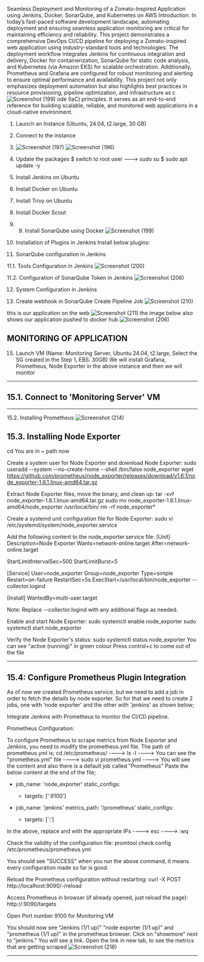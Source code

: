 Seamless Deployment and Monitoring of a Zomato-Inspired Application using Jenkins, Docker, SonarQube, and Kubernetes on AWS
Introduction: 
In today’s fast-paced software development landscape, automating deployment and ensuring seamless application monitoring are critical for maintaining efficiency and reliability. This project demonstrates a comprehensive DevOps CI/CD pipeline for deploying a Zomato-inspired web application using industry-standard tools and technologies.
The deployment workflow integrates Jenkins for continuous integration and delivery, Docker for containerization, SonarQube for static code analysis, and Kubernetes (via Amazon EKS) for scalable orchestration. Additionally, Prometheus and Grafana are configured for robust monitoring and alerting to ensure optimal performance and availability.
This project not only emphasizes deployment automation but also highlights best practices in resource provisioning, pipeline optimization, and infrastructure as c![Screenshot (199)](https://github.com/user-attachments/assets/48ad20ca-5cfe-4c23-b250-f81fd374182a)
ode (IaC) principles. It serves as an end-to-end reference for building scalable, reliable, and monitored web applications in a cloud-native environment.
1. Launch an Instance (Ubuntu, 24.04, t2.large, 30 GB)

2. Connect to the instance
3. ![Screenshot (197)](https://github.com/user-attachments/assets/9fba7723-6490-4cc7-92d7-0ca426e6891d)
![Screenshot (196)](https://github.com/user-attachments/assets/a2a83f3c-b960-40b4-975c-22d03d908740)

3. Update the packages
$ switch to root user ---> sudo su
$ sudo apt update -y
5. Install Jenkins on Ubuntu

6. Install Docker on Ubuntu
 7. Install Trivy on Ubuntu
 8. Install Docker Scout
 9. 9. Install SonarQube using Docker
![Screenshot (199)](https://github.com/user-attachments/assets/0957916f-bf97-4390-acec-1ef26488f3ca)
10. Installation of Plugins in Jenkins
Install below plugins:


11. SonarQube configuration in Jenkins


11.1. Tools Configuration in Jenkins
![Screenshot (200)](https://github.com/user-attachments/assets/5cc03414-9bd5-416c-be78-681dd0667faa)


11.2. Configuration of SonarQube Token in Jenkins
![Screenshot (206)](https://github.com/user-attachments/assets/9eaf6447-5d8f-49a5-b21a-ec01f2b7672b)

12. System Configuration in Jenkins

13. Create webhook in SonarQube
Create Pipeline Job
![Screenshot (210)](https://github.com/user-attachments/assets/238e316a-8e1d-4685-9e12-9c143e8342f4)

this is our application on the web
![Screenshot (211)](https://github.com/user-attachments/assets/9cbc8bc2-2efe-4321-a0ec-66057d905dfc)
the image below also shows our application pushed to docker hub
![Screenshot (206)](https://github.com/user-attachments/assets/2aa8cf39-b048-41a2-93fa-3df161d0d6f6)

MONITORING OF APPLICATION
------------------------------------------------------------
15. Launch VM (Name: Monitoring Server, Ubuntu 24.04, t2.large, Select the SG created in the Step 1, EBS: 30GB)
We will install Grafana, Prometheus, Node Exporter in the above instance and then we will monitor
--------------------------------------------------
15.1. Connect to 'Monitoring Server' VM
--------------------------------------------------

--------------------------------------------------
15.2. Installing Prometheus
![Screenshot (214)](https://github.com/user-attachments/assets/42f175ff-33da-4a22-85e2-bb2d7d245f07)

15.3. Installing Node Exporter 
--------------------------------------------------
cd 
You are in ~ path now

Create a system user for Node Exporter and download Node Exporter:
sudo useradd --system --no-create-home --shell /bin/false node_exporter
wget https://github.com/prometheus/node_exporter/releases/download/v1.6.1/node_exporter-1.6.1.linux-amd64.tar.gz

Extract Node Exporter files, move the binary, and clean up:
tar -xvf node_exporter-1.6.1.linux-amd64.tar.gz
sudo mv node_exporter-1.6.1.linux-amd64/node_exporter /usr/local/bin/
rm -rf node_exporter*

Create a systemd unit configuration file for Node Exporter:
sudo vi /etc/systemd/system/node_exporter.service

Add the following content to the node_exporter.service file:
[Unit]
Description=Node Exporter
Wants=network-online.target
After=network-online.target

StartLimitIntervalSec=500
StartLimitBurst=5

[Service]
User=node_exporter
Group=node_exporter
Type=simple
Restart=on-failure
RestartSec=5s
ExecStart=/usr/local/bin/node_exporter --collector.logind

[Install]
WantedBy=multi-user.target

Note: Replace --collector.logind with any additional flags as needed.

Enable and start Node Exporter:
sudo systemctl enable node_exporter
sudo systemctl start node_exporter

Verify the Node Exporter's status:
sudo systemctl status node_exporter
You can see "active (running)" in green colour
Press control+c to come out of the file

------------------------------------------------------------
15.4: Configure Prometheus Plugin Integration
------------------------------------------------------------
As of now we created Prometheus service, but we need to add a job in order to fetch the details by node exporter. So for that we need to create 2 jobs, one with 'node exporter' and the other with 'jenkins' as shown below;

Integrate Jenkins with Prometheus to monitor the CI/CD pipeline.

Prometheus Configuration:

To configure Prometheus to scrape metrics from Node Exporter and Jenkins, you need to modify the prometheus.yml file. 
The path of prometheus.yml is; cd /etc/prometheus/ ----> ls -l ----> You can see the "prometheus.yml" file ----> sudo vi prometheus.yml ----> You will see the content and also there is a default job called "Prometheus" Paste the below content at the end of the file;

  - job_name: 'node_exporter'
    static_configs:
      - targets: ['<MonitoringVMip>:9100']

  - job_name: 'jenkins'
    metrics_path: '/prometheus'
    static_configs:
      - targets: ['<your-jenkins-ip>:<your-jenkins-port>']

 In the above, replace <your-jenkins-ip> and <your-jenkins-port> with the appropriate IPs ----> esc ----> :wq

Check the validity of the configuration file:
promtool check config /etc/prometheus/prometheus.yml

You should see "SUCCESS" when you run the above command, it means every configuration made so far is good.

Reload the Prometheus configuration without restarting:
curl -X POST http://localhost:9090/-/reload

Access Prometheus in browser (if already opened, just reload the page):
http://<your-prometheus-ip>:9090/targets

Open Port number 9100 for Monitoring VM 

You should now see "Jenkins (1/1 up)" "node exporter (1/1 up)" and "prometheus (1/1 up)" in the prometheus browser.
Click on "showmore" next to "jenkins." You will see a link. Open the link in new tab, to see the metrics that are getting scraped
![Screenshot (216)](https://github.com/user-attachments/assets/0220a61c-a72e-4dbf-a2b9-a10125836ad6)

--------------------------------



